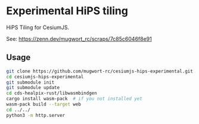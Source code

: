 # Experimental HiPS tiling

HiPS Tiling for CesiumJS.

See: https://zenn.dev/mugwort_rc/scraps/7c85c6046f8e91

## Usage

```bash
git clone https://github.com/mugwort-rc/cesiumjs-hips-experimental.git
cd cesiumjs-hips-experimental
git submodule init
git submodule update
cd cds-healpix-rust/libwasmbindgen
cargo install wasm-pack  # if you not installed yet
wasm-pack build --target web
cd ../../
python3 -m http.server
```
